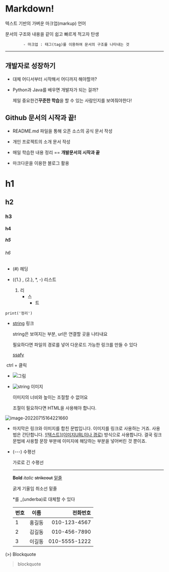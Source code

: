 # Markdown!

텍스트 기반의 가벼운 마크업(markup) 언어

문서의 구조와 내용을 같이 쉽고 빠르게 적고자 탄생

			- 마크업 : 태그(tag)를 이용하여 문서의 구조를 나타내는 것





---

## 개발자로 성장하기

- 대체 어디서부터 시작해서 어디까지 해야할까?

- Python과 Java를 배우면 개발자가 되는 걸까?

  제일 중요한건**꾸준한 학습**을 할 수 있는 사람인지를 보여줘야한다! 




## Github 문서의 시작과 끝!

- README.md 파일을 통해 오픈 소스의 공식 문서 작성

- 개인 프로젝트의 소개 문서 작성

- 매일 학습한 내용 정리							== **개발문서의 시작과 끝**

- 마크다운을 이용한 블로그 활용

# h1
## h2
### h3
#### h4
##### h5
###### h6

- (#) 헤딩

- ({1.} , {2.}, *, -) 리스트

  1. 리
     * 스
       - 트

``` print('정리') ```


- [string](url) 링크

  string은 보여지는 부분, url은 연결할 곳을 나타내요

  필요하다면 파일의 경로를 넣어 다운로드 가능한 링크를 만들 수 있다

  [ssafy](https://www.ssafy.com)

​		ctrl + 클릭


- ![그림](C:\서재건\00_StartCamp\0715\캡처.PNG)

- ![string](C:\Users\multicampus\AppData\Roaming\Typora\typora-user-images\image-20220715120307723.png) 이미지

  이미지의 너비와 높이는 조절할 수 없어요

  조절이 필요하다면 HTML을 사용해야 합니다.


![image-20220715164221660](C:\Users\multicampus\AppData\Roaming\Typora\typora-user-images\image-20220715164221660.png)

- 마지막은 링크와 이미지를 합친 문법입니다. 이미지를 링크로 사용하는 거죠. 사용법은 간단합니다.
  [![텍스트](이미지URL이나 경로)](링크URL)
  방식으로 사용합니다. 결국 링크문법에 사용할 문장 부분에 이미지에 해당하는 부분을 넣어버린 것 뿐이죠.


- (---) 수평선

  가로로 긴 수평선

  ---

  **Bold** *italic* ~~strikeout~~ <u>밑줄</u>

  굵게 기울임 취소선 밑줄

  *를 _(underba)로 대체할 수 있다

  

  | 번호 |  이름  |      전화번호 |
  | :--- | :----: | ------------: |
  | 1    | 홍길동 |  010-123-4567 |
  | 2    | 김길동 |  010-456-7890 |
  | 3    | 이길동 | 010-5555-1222 |



(>) Blockquote

> blockquote